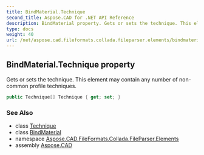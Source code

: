 ```yaml
---
title: BindMaterial.Technique
second_title: Aspose.CAD for .NET API Reference
description: BindMaterial property. Gets or sets the technique. This element may contain any number of noncommon profile techniques
type: docs
weight: 40
url: /net/aspose.cad.fileformats.collada.fileparser.elements/bindmaterial/technique/
---
```

## BindMaterial.Technique property

Gets or sets the technique. This element may contain any number of non-common profile techniques.

```csharp
public Technique[] Technique { get; set; }
```

### See Also

* class [Technique](../../technique/)
* class [BindMaterial](../)
* namespace [Aspose.CAD.FileFormats.Collada.FileParser.Elements](../../bindmaterial/)
* assembly [Aspose.CAD](../../../)



